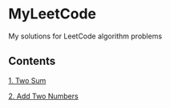 # MyLeetCode
My solutions for LeetCode algorithm problems

## Contents
[1. Two Sum](./code/1.py)

[2. Add Two Numbers](./code/2.py)
